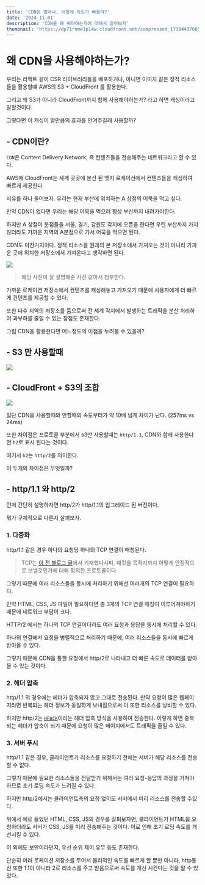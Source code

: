 ```yaml
---
title: 'CDN은 얼마나, 어떻게 속도가 빠를까?'
date: '2024-11-01'
description: 'CDN을 왜 써야하는지에 대해서 알아보자'
thumbnail: 'https://dp71rnme1p14w.cloudfront.net/compressed_1730443766509-CDN-.png'
---
```


# 왜 CDN을 사용해야하는가?

우리는 리액트 같이 CSR 라이브러리들을 배포하거나, 아니면 이미지 같은 정적 리소스들을 활용할떄 AWS의 S3 + CloudFront 를 활용한다.

그리고 왜 S3가 아니라 CloudFront까지 함께 사용해야하는가? 라고 하면 캐싱이라고 말할것이다.

그렇다면 이 캐싱이 얼만큼의 효과를 안겨주길래 사용할까?

## - CDN이란?

`CDN`은 Content Delivery Network, 즉 컨텐츠들을 전송해주는 네트워크라고 할 수 있다.

AWS에 CloudFront는 세계 곳곳에 분산 된 엣지 로케이션에서 컨텐츠들을 캐싱하여 빠르게 제공한다.

비유를 하나 들어보자. 우리는 현재 부산에 위치하는 A 상점의 어묵을 먹고 싶다.

만약 CDN이 없다면 우리는 해당 어묵을 먹으러 항상 부산까지 내려가야한다.

하지만 A 상점이 분점들을 서울, 경기, 강원도 각지에 오픈을 한다면 우린 부산까지 가지 않더라도 가까운 지역의 A분점으로 가서 어묵을 먹으면 된다.

CDN도 마찬가지이다. 정적 리소스를 원래의 본 저장소에서 가져오는 것이 아니라 가까운 곳에 위치한 저장소에서 가져온다고 생각하면 된다.

![](https://dp71rnme1p14w.cloudfront.net/compressed_1730440670513--2024-11-01-2.57.48.png)

> 해당 사진이 잘 설명해준 사진 같아서 첨부한다.

가까운 로케이션 저장소에서 컨텐츠를 캐싱해놓고 가져오기 때문에 사용자에게 더 빠르게 컨텐츠를 제공할 수 있다.

또한 다수 지역의 저장소를 둠으로써 전 세계 각지에서 발생하는 트래픽을 분산 처리하여 과부하를 줄일 수 있는 장점도 존재한다.

그럼 CDN을 활용한다면 어느정도의 이점을 누려볼 수 있을까?

## - S3 만 사용할때

![](https://dp71rnme1p14w.cloudfront.net/compressed_1730438436074--2024-11-01-2.20.33.png)

## - CloudFront + S3의 조합

![](https://dp71rnme1p14w.cloudfront.net/compressed_1730438717406--2024-11-01-2.25.14.png)

일단 CDN을 사용할때와 안할때의 속도부터가 약 10배 넘게 차이가 난다. (257ms vs 24ms)

또한 차이점은 프로토콜 부분에서 s3만 사용할때는 `http/1.1`, CDN와 함께 사용한다면 `h2`로 표시 된다는 것이다.

여기서 `h2`는 `http/2`를 의미한다.

이 두개의 차이점은 무엇일까?

## - http/1.1 와 http/2

먼저 간단히 설명하자면 http/2가 http/1.1의 업그레이드 된 버전이다.

뭐가 구체적으로 다른지 살펴보자.

### 1. 다중화

http/1.1 같은 경우 하나의 요청당 하나의 TCP 연결이 매칭된다.

> TCP는 [이 전 블로그 글](https://brgndy.me/posts/TCP%EC%99%80-UDP-%EC%A0%95%EB%A6%AC)에서 기재했다시피, 패킷을 목적지까지 어떻게 안정적으로 보낼것인가에 대해 정의한 프로토콜이다.

그렇기 때문에 여러 리소스들을 동시에 처리하기 위해선 여러개의 TCP 연결이 필요하다.

만약 HTML, CSS, JS 파일이 필요하다면 총 3개의 TCP 연결 매칭이 이루어져야하기 때문에 네트워크 부담이 크다.

HTTP/2 에서는 하나의 TCP 연결이더라도 여러 요청과 응답을 동시에 처리할 수 있다.

하나의 연결에서 요청을 병렬적으로 처리하기 때문에, 여러 리소스들을 동시에 빠르게 받아올 수 있다.

그렇기 때문에 CDN을 통한 요청에서 http/2로 나타내고 더 빠른 속도로 데이터를 받아올 수 있는 것이다.

### 2. 헤더 압축

http/1.1 의 경우에는 헤더가 압축되지 않고 그대로 전송된다. 만약 요청이 많은 웹페이지라면 반복되는 헤더 정보가 동일하게 보내짐으로써 이 또한 리소스를 낭비할 수 있다.

하지만 http/2는 [`HPACK`](https://httpwg.org/specs/rfc7541.html)이라는 헤더 압축 방식을 사용하여 전송한다. 이렇게 하면 중복되는 헤더가 압축이 되기 때문에 요청이 많은 페이지에서도 트래픽을 줄일 수 있다.

### 3. 서버 푸시

http/1.1 같은 경우, 클라이언트가 리소스를 요청하기 전에는 서버가 해당 리소스를 전송할 수 없다.

그렇기 때문에 필요한 리소스들을 전달받기 위해서는 여러 요청-응답의 과정을 거쳐야하므로 초기 로딩 속도가 느려질 수 있다.

하지만 http/2에서는 클라이언트측의 요청 없이도 서버에서 미리 리소스를 전송할 수있다.

위에서 예로 들었던 HTML, CSS, JS의 경우를 살펴보자면, 클라이언트가 HTML을 요청하더라도 서버가 CSS, JS를 미리 전송해주는 것이다. 이로 인해 초기 로딩 속도를 개선시킬 수 있다.

이 외에도 보안이라던지, 우선 순위 제어 유무 등도 존재한다.

단순히 여러 로케이션 저장소를 두어서 물리적인 속도를 빠르게 할 뿐만 아니라, http통신 또한 1.1이 아니라 2로 리소스를 주고 받음으로써 속도를 개선 시킨다는 것을 알 수 있었다.
